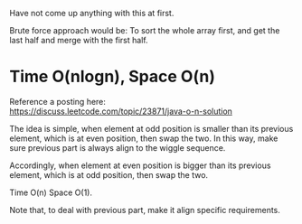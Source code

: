 
Have not come up anything with this at first.  

Brute force approach would be: 
To sort the whole array first, and get the last half and merge with the first half.     

Time O(nlogn),  Space O(n)   
======================================
Reference a posting here:  
https://discuss.leetcode.com/topic/23871/java-o-n-solution      

The idea is simple,  when element at odd position is smaller than its previous element, which is at even position, then swap the two.  In this way, make sure previous part is always align to the wiggle sequence.   

Accordingly, when element at even position is bigger than its previous element, which is at odd position, then swap the two. 

Time O(n)   Space O(1).         

Note that,  to deal with previous part, make it align specific requirements.     

     